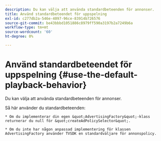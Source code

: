 ```yaml
---
description: Du kan välja att använda standardbeteenden för annonser.
title: Använd standardbeteendet för uppspelning
exl-id: c277db2a-546e-4097-96ce-83914b726576
source-git-commit: be43bbbd1051886c8979ff590a3197b2a7249b6a
workflow-type: tm+mt
source-wordcount: '60'
ht-degree: 0%

---
```


# Använd standardbeteendet för uppspelning {#use-the-default-playback-behavior}

Du kan välja att använda standardbeteenden för annonser.

Så här använder du standardbeteenden:

    * Om du implementerar din egen &quot;AdvertisingFactory&quot;-klass returnerar du null för &quot;createAdPolicySelector&quot;.
    
    * Om du inte har någon anpassad implementering för klassen AdvertisingFactory använder TVSDK en standardväljare för annonspolicy.
